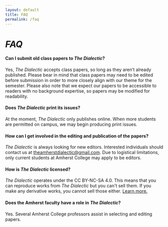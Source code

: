 ```yaml
---
layout: default
title: FAQ 
permalink: /faq
---
```


# _FAQ_

#### Can I submit old class papers to _The Dialectic_?

Yes, _The Dialectic_ accepts class papers, so long as they aren’t already published. Please bear in mind that class papers may need to be edited before submission in order to more closely align with our theme for the semester. Please also note that we expect our papers to be accessible to readers with no background expertise, so papers may be modified for readability.  

#### Does _The Dialectic_ print its issues?

At the moment, _The Dialectic_ only publishes online. When more students are permitted on campus, we may begin producing print issues. 

#### How can I get involved in the editing and publication of the papers?

_The Dialectic_ is always looking for new editors. Interested individuals should contact us at theamherstdialectic@gmail.com. Due to logistical limitations, only current students at Amherst College may apply to be editors. 

#### How is _The Dialectic_ licensed?
_The Dialectic_ operates under the CC BY-NC-SA 4.0. This means that you can reproduce works from _The Dialectic_ but you can't sell them. If you make any derivative works, you cannot sell those either. [Learn more.](https://creativecommons.org/licenses/by-nc-sa/4.0/) 

#### Does the Amherst faculty have a role in _The Dialectic_?

Yes. Several Amherst College professors assist in selecting and editing papers.
